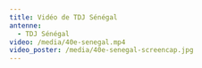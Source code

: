```yaml
---
title: Vidéo de TDJ Sénégal
antenne:
  - TDJ Sénégal
video: /media/40e-senegal.mp4
video_poster: /media/40e-senegal-screencap.jpg
---
```

